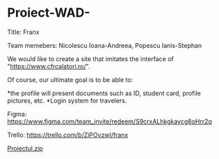 # Proiect-WAD-
Title: Franx

Team memebers: Nicolescu Ioana-Andreea, Popescu Ianis-Stephan

We would like to create a site that imitates the interface of "https://www.cfrcalatori.ro/". 

Of course, our ultimate goal is to be able to:

*the profile will present documents such as ID, student card, profile pictures, etc.
*Login system for travelers.

Figma: https://www.figma.com/team_invite/redeem/S9crxALhkgkaycg8oHrr2q

Trello: https://trello.com/b/ZiPOvzwl/franx











[Proiectul.zip](https://github.com/reiuski/Proiect-WAD-/files/15472483/Proiectul.zip)
